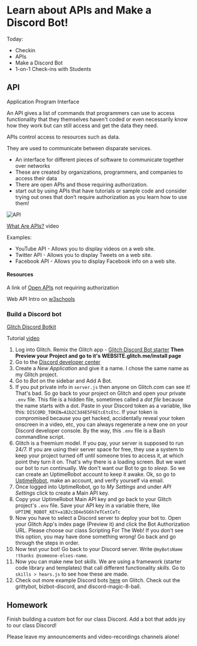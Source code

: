 # Learn about APIs and Make a Discord Bot!

Today:
- Checkin
- APIs
- Make a Discord Bot
- 1-on-1 Check-ins with Students

## API

Application Program Interface

An API gives a list of commands that programmers can use to access functionality that they themselves haven't coded or even necessarily know how they work but can still access and get the data they need. 

APIs control access to resources such as data.

They are used to communicate between disparate services.

- An interface for different pieces of software to communicate together over networks
- These are created by organizations, programmers, and companies to access their data
- There are open APIs and those requiring authorization.
- start out by using APIs that have tutorials or sample code and consider trying out ones that don’t require authorization as you learn how to use them!

![API](http://lee2sman.github.io/intermediate-programming/images/api.png)

[What Are APIs?](https://www.youtube.com/watch?v=OVvTv9Hy91Q) video

Examples:

- YouTube API - Allows you to display videos on a web site.
- Twitter API - Allows you to display Tweets on a web site.
- Facebook API - Allows you to display Facebook info on a web site.

#### Resources

A link of [Open APIs](https://github.com/public-apis/public-apis) not requiring authorization

Web API Intro on [w3schools](https://www.w3schools.com/js/js_api_intro.asp)

### Build a Discord bot


[Glitch Discord Botkit](https://discord-botkit.glitch.me/)

Tutorial [video](https://www.youtube.com/watch?v=uv0hcWw7jdA)

1. Log into Glitch. Remix the Glitch app - [Glitch Discord Bot starter](https://starter-discord.glitch.me/) **Then Preview your Project and go to it's WEBSITE.glitch.me/install page**
2. Go to the [Discord developer center](https://discordapp.com/developers/applications)
3. Create a *New Application* and give it a name. I chose the same name as my Glitch project.
4. Go to *Bot* on the sidebar and Add A Bot.
5. If you put private info in ```server.js``` then anyone on Glitch.com can see it! That's bad. So go back to your project on Glitch and open your private ```.env``` file. This file is a hidden file, sometimes called a *dot file* because the name starts with a dot. Paste in your Discord token as a variable, like this: ```DISCORD_TOKEN=A1b2C3d4E5F6EtcEtcEtc```. If your token is compromised because you get hacked, accidentally reveal your token onscreen in a video, etc, you can always regenerate a new one on your Discord developer console. By the way, this ```.env``` file is a Bash commandline script.
6. Glitch is a freemium model. If you pay, your server is supposed to run 24/7. If you are using their server space for free, they use a system to keep your project turned off until someone tries to access it, at which point they turn it on. That's why there is a loading screen. But we want our bot to run continually. We don't want our Bot to go to *sleep*. So we can create an UptimeRobot account to keep it awake. Ok, so go to [UptimeRobot](https://uptimerobot.com/), make an account, and verify yourself via email.
7. Once logged into UptimeRobot, go to *My Settings* and under *API Settings* click to create a Main API key.
8. Copy your UptimeRobot Main API key and go back to your Glitch project's ```.env``` file. Save your API key in a variable there, like ```UPTIME_ROBOT_KEY=a1B2c3D4e5G6h7eTCetCeTc```
9. Now you have to select a Discord server to deploy your bot to. Open your Glitch App's index page (Preview it) and click the Bot Authorization URL. Please choose our class Scripting For The Web! If you don't see this option, you may have done something wrong! Go back and go through the steps in order.
10. Now test your bot! Go back to your Discord server. Write ```@myBotsName !thanks @someone-elses-name```. 
11. Now you can make new bot *skills*. We are using a framework (starter code library and templates) that call different functionality *skills*. Go to ```skills > hears.js``` to see how these are made.
12. Check out more example Discord bots [here](https://glitch.com/@glitch/discord) on Glitch. Check out the grittybot, bizbot-discord, and discord-magic-8-ball. 

## Homework

Finish building a custom bot for our class Discord. Add a bot that adds joy to our class Discord!

Please leave my announcements and video-recordings channels alone!

